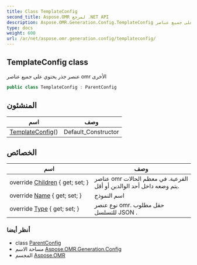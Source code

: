 ```yaml
---
title: Class TemplateConfig
second_title: Aspose.OMR لمرجع .NET API
description: Aspose.OMR.Generation.Config.TemplateConfig فصل. عنصر جذر يحتوي على جميع عناصر omr الأخرى
type: docs
weight: 600
url: /ar/net/aspose.omr.generation.config/templateconfig/
---
```

## TemplateConfig class

عنصر جذر يحتوي على جميع عناصر omr الأخرى

```csharp
public class TemplateConfig : ParentConfig
```

## المنشئون

| اسم | وصف |
| --- | --- |
| [TemplateConfig](templateconfig/)() | Default_Constructor |

## الخصائص

| اسم | وصف |
| --- | --- |
| override [Children](../../aspose.omr.generation.config/templateconfig/children/) { get; set; } | عناصر omr الفرعية. في معظم الحالات يتم وضعه داخل أحد الوالدين أو أقل. |
| override [Name](../../aspose.omr.generation.config/templateconfig/name/) { get; set; } | اسم النموذج |
| override [Type](../../aspose.omr.generation.config/templateconfig/type/) { get; set; } | نوع عنصر omr. حقل مطلوب للتسلسل JSON . |

### أنظر أيضا

* class [ParentConfig](../parentconfig/)
* مساحة الاسم [Aspose.OMR.Generation.Config](../../aspose.omr.generation.config/)
* المجسم [Aspose.OMR](../../)


